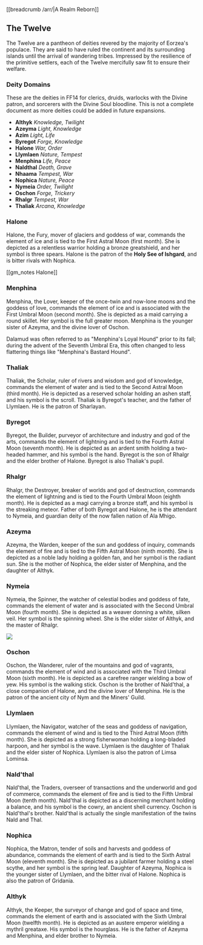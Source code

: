 [[breadcrumb /arr/|A Realm Reborn]]

<script type="module">
    import {init_gm_notes_inserts} from "/static/js/arr/gm_notes.js";
    init_gm_notes_inserts();
</script>

## The Twelve
The Twelve are a pantheon of deities revered by the majority of Eorzea's populace. They are said to have ruled the continent and its surrounding islands until the arrival of wandering tribes. Impressed by the resilience of the primitive settlers, each of the Twelve mercifully saw fit to ensure their welfare.

### Deity Domains
These are the deities in FF14 for clerics, druids, warlocks with the Divine patron, and sorcerers with the Divine Soul bloodline. This is not a complete document as more deities could be added in future expansions.<br>

* **Althyk** *Knowledge, Twilight*
* **Azeyma** *Light, Knowledge*
* **Azim** *Light, Life*
* **Byregot** *Forge, Knowledge*
* **Halone** *War, Order*
* **Llymlaen** *Nature, Tempest*
* **Menphina** *Life, Peace*
* **Naldthal** *Death, Grave*
* **Nhaama**  *Tempest, War*
* **Nophica** *Nature, Peace*
* **Nymeia** *Order, Twilight*
* **Oschon** *Forge, Trickery*
* **Rhalgr** *Tempest, War*
* **Thaliak** *Arcana, Knowledge*


### Halone
Halone, the Fury, mover of glaciers and goddess of war, commands the element of ice and is tied to the First Astral Moon (first month). She is depicted as a relentless warrior holding a bronze greatshield, and her symbol is three spears. Halone is the patron of the **Holy See of Ishgard**, and is bitter rivals with Nophica.

[[gm_notes Halone]]

### Menphina

Menphina, the Lover, keeper of the once-twin and now-lone moons and the goddess of love, commands the element of ice and is associated with the First Umbral Moon (second month). She is depicted as a maid carrying a round skillet. Her symbol is the full greater moon. Menphina is the younger sister of Azeyma, and the divine lover of Oschon.

Dalamud was often referred to as "Menphina's Loyal Hound" prior to its fall; during the advent of the Seventh Umbral Era, this often changed to less flattering things like "Menphina's Bastard Hound". 

### Thaliak

Thaliak, the Scholar, ruler of rivers and wisdom and god of knowledge, commands the element of water and is tied to the Second Astral Moon (third month). He is depicted as a reserved scholar holding an ashen staff, and his symbol is the scroll. Thaliak is Byregot's teacher, and the father of Llymlaen. He is the patron of Sharlayan.

### Byregot

Byregot, the Builder, purveyor of architecture and industry and god of the arts, commands the element of lightning and is tied to the Fourth Astral Moon (seventh month). He is depicted as an ardent smith holding a two-headed hammer, and his symbol is the hand. Byregot is the son of Rhalgr and the elder brother of Halone. Byregot is also Thaliak's pupil.

### Rhalgr
Rhalgr, the Destroyer, breaker of worlds and god of destruction, commands the element of lightning and is tied to the Fourth Umbral Moon (eighth month). He is depicted as a magi carrying a bronze staff, and his symbol is the streaking meteor. Father of both Byregot and Halone, he is the attendant to Nymeia, and guardian deity of the now fallen nation of Ala Mhigo.

### Azeyma
Azeyma, the Warden, keeper of the sun and goddess of inquiry, commands the element of fire and is tied to the Fifth Astral Moon (ninth month). She is depicted as a noble lady holding a golden fan, and her symbol is the radiant sun. She is the mother of Nophica, the elder sister of Menphina, and the daughter of Althyk.

### Nymeia
Nymeia, the Spinner, the watcher of celestial bodies and goddess of fate, commands the element of water and is associated with the Second Umbral Moon (fourth month). She is depicted as a weaver donning a white, silken veil. Her symbol is the spinning wheel. She is the elder sister of Althyk, and the master of Rhalgr.



<img src='https://i.ibb.co/X3pcJD3/thetwelve.png'/>

### Oschon
Oschon, the Wanderer, ruler of the mountains and god of vagrants, commands the element of wind and is associated with the Third Umbral Moon (sixth month). He is depicted as a carefree ranger wielding a bow of yew. His symbol is the walking stick. Oschon is the brother of Nald'thal, a close companion of Halone, and the divine lover of Menphina. He is the patron of the ancient city of Nym and the Miners' Guild.

### Llymlaen
Llymlaen, the Navigator, watcher of the seas and goddess of navigation, commands the element of wind and is tied to the Third Astral Moon (fifth month). She is depicted as a strong fisherwoman holding a long-bladed harpoon, and her symbol is the wave. Llymlaen is the daughter of Thaliak and the elder sister of Nophica. Llymlaen is also the patron of Limsa Lominsa.

### Nald'thal
Nald'thal, the Traders, overseer of transactions and the underworld and god of commerce, commands the element of fire and is tied to the Fifth Umbral Moon (tenth month). Nald'thal is depicted as a discerning merchant holding a balance, and his symbol is the cowry, an ancient shell currency. Oschon is Nald'thal's brother. Nald'thal is actually the single manifestation of the twins Nald and Thal.

### Nophica

Nophica, the Matron, tender of soils and harvests and goddess of abundance, commands the element of earth and is tied to the Sixth Astral Moon (eleventh month). She is depicted as a jubilant farmer holding a steel scythe, and her symbol is the spring leaf. Daughter of Azeyma, Nophica is the younger sister of Llymlaen, and the bitter rival of Halone. Nophica is also the patron of Gridania.


### Althyk
Althyk, the Keeper, the surveyor of change and god of space and time, commands the element of earth and is associated with the Sixth Umbral Moon (twelfth month). He is depicted as an austere emperor wielding a mythril greataxe. His symbol is the hourglass. He is the father of Azeyma and Menphina, and elder brother to Nymeia.